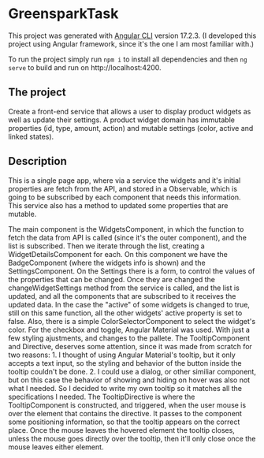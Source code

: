 # GreensparkTask

This project was generated with [Angular CLI](https://github.com/angular/angular-cli) version 17.2.3.
(I developed this project using Angular framework, since it's the one I am most familiar with.)

To run the project simply run `npm i` to install all dependencies and then `ng serve` to build and run on http://localhost:4200.

## The project

Create a front-end service that allows a user to display product widgets as well as update their settings. A product widget domain has immutable properties (id, type, amount, action) and mutable settings (color, active and linked states).

## Description

This is a single page app, where via a service the widgets and it's initial properties are fetch from the API, and stored in a Observable, which is going to be subscribed by each component that needs this information. This service also has a method to updated some properties that are mutable.

The main component is the WidgetsComponent, in which the function to fetch the data from API is called (since it's the outer component), and the list is subscribed. Then we iterate through the list, creating a WidgetDetailsComponent for each. On this component we have the BadgeComponent (where the widgets info is shown) and the SettingsComponent. On the Settings there is a form, to control the values of the properties that can be changed. Once they are changed the changeWidgetSettings method from the service is called, and the list is updated, and all the components that are subscribed to it receives the updated data. In the case the "active" of some widgets is changed to true, still on this same function, all the other widgets' active property is set to false. 
Also, there is a simple ColorSelectorComponent to select the widget's color. For the checkbox and toggle, Angular Material was used. With just a few styling ajustments, and changes to the pallete.
The TooltipComponent and Directive, deserves some attention, since it was made from scratch for two reasons: 1. I thought of using Angular Material's tooltip, but it only accepts a text input, so the styling and behavior of the button inside the tooltip couldn't be done. 2. I could use a dialog, or other similiar component, but on this case the behavior of showing and hiding on hover was also not what I needed. So I decided to write my own tooltip so it matches all the specifications I needed.
The TooltipDirective is where the TooltipComponent is constructed, and triggered, when the user mouse is over the element that contains the directive. It passes to the component some positioning information, so that the tooltip appears on the correct place. Once the mouse leaves the hovered element the tooltip closes, unless the mouse goes directly over the tooltip, then it'll only close once the mouse leaves either element.

